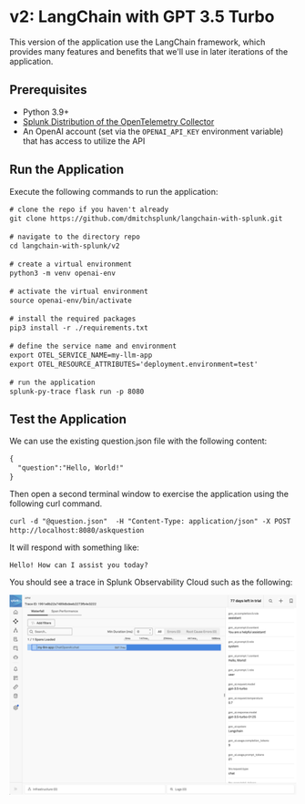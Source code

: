 # v2:  LangChain with GPT 3.5 Turbo

This version of the application use the LangChain framework, which provides many features and benefits that we'll use in 
later iterations of the application. 

## Prerequisites

* Python 3.9+
* [Splunk Distribution of the OpenTelemetry Collector](https://docs.splunk.com/observability/en/gdi/opentelemetry/opentelemetry.html#otel-intro-install) 
* An OpenAI account (set via the `OPENAI_API_KEY` environment variable) that has access to utilize the API

## Run the Application

Execute the following commands to run the application: 

````
# clone the repo if you haven't already
git clone https://github.com/dmitchsplunk/langchain-with-splunk.git

# navigate to the directory repo
cd langchain-with-splunk/v2

# create a virtual environment 
python3 -m venv openai-env

# activate the virtual environment
source openai-env/bin/activate

# install the required packages
pip3 install -r ./requirements.txt

# define the service name and environment
export OTEL_SERVICE_NAME=my-llm-app
export OTEL_RESOURCE_ATTRIBUTES='deployment.environment=test'

# run the application
splunk-py-trace flask run -p 8080
````

## Test the Application

We can use the existing question.json file with the following content: 

````
{
  "question":"Hello, World!"
}
````

Then open a second terminal window to exercise the application using the following curl command.

````
curl -d "@question.json"  -H "Content-Type: application/json" -X POST http://localhost:8080/askquestion
````

It will respond with something like:

````
Hello! How can I assist you today?
````

You should see a trace in Splunk Observability Cloud such as the following: 

![v2 Trace](./images/v2_trace.png)